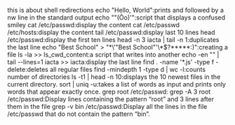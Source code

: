 this is about shell redirections
echo "Hello, World":prints and followed by a nw line in the standard output
echo "\"(Ôo)'":script that displays a confused smiley
cat /etc/passwd:display the content
cat /etc/passwd /etc/hosts:display the content
tail /etc/passwd:display last 10 lines
head /etc/passwd:display the first ten lines
head -n 3 iacta | tail -n 1:duplicates the last line
echo "Best School" > "\*\\\'\"Best School\"\'\\\*$\?\*\*\*\*\*:)":creating a file
ls -la >> ls_cwd_content:a script that writes into another
echo -en "" | tail --lines=1 iacta >> iacta:display the last line
find . -name '*.js' -type f -delete:deletes all regular files
find -mindepth 1 -type d | wc -l:counts number of directories
ls -t1 | head -n 10:displays the 10 newest files in the current directory.
sort | uniq -u:takes a list of words as input and prints only words that appear exactly once.
grep root /etc/passwd:
grep -A 3 root /etc/passwd:Display lines containing the pattern “root” and 3 lines after them in the file
grep -v bin /etc/passwd:Display all the lines in the file /etc/passwd that do not contain the pattern “bin”.

